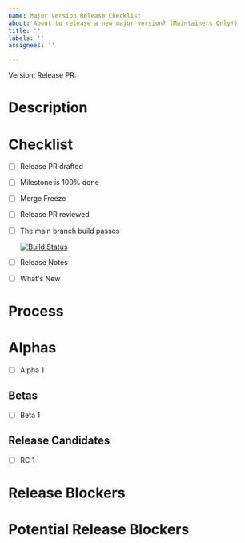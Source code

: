 ```yaml
---
name: Major Version Release Checklist
about: About to release a new major version? (Maintainers Only!)
title: ''
labels: ''
assignees: ''

---
```


Version: <!-- Insert Version Here -->
Release PR: <!-- Insert Release PR Here -->

# Description

<!-- Briefly describe the contents of the version -->

# Checklist

- [ ] Release PR drafted
- [ ] Milestone is 100% done
- [ ] Merge Freeze
- [ ] Release PR reviewed
- [ ] The main branch build passes

    [![Build Status](https://github.com/celery/celery/actions/workflows/python-package.yml/badge.svg)](https://github.com/celery/celery/actions/workflows/python-package.yml)
- [ ] Release Notes
- [ ] What's New

# Process

# Alphas

<!-- Add more as needed -->
- [ ] Alpha 1

## Betas

<!-- Add more as needed -->
- [ ] Beta 1

## Release Candidates

<!-- Add more as needed -->
- [ ] RC 1

# Release Blockers

# Potential Release Blockers
